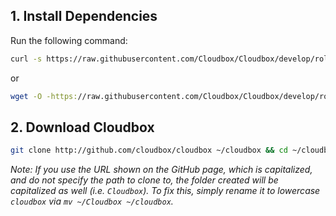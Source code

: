 


## 1. Install Dependencies  ####

Run the following command:

```bash
curl -s https://raw.githubusercontent.com/Cloudbox/Cloudbox/develop/roles/scripts/files/install_dependencies.sh | sudo sh

```

or

```bash
wget -O -https://raw.githubusercontent.com/Cloudbox/Cloudbox/develop/roles/scripts/files/install_dependencies.sh  | bash
```


## 2. Download Cloudbox ### 



 ```bash
git clone http://github.com/cloudbox/cloudbox ~/cloudbox && cd ~/cloudbox
 ```

_Note: If you use the URL shown on the GitHub page, which is capitalized, and do not specify the path to clone to, the folder created will be capitalized as well (i.e. `Cloudbox`). To fix this, simply rename it to lowercase `cloudbox` via `mv ~/Cloudbox ~/cloudbox`._